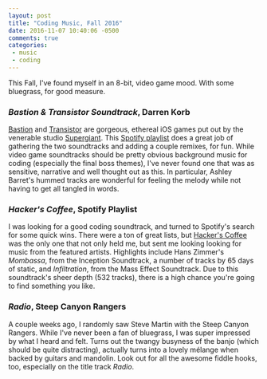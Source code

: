 ```yaml
---
layout: post
title: "Coding Music, Fall 2016"
date: 2016-11-07 10:40:06 -0500
comments: true
categories:
 - music
 - coding
---
```


This Fall, I've found myself in an 8-bit, video game mood. With some bluegrass,
for good measure.

### _Bastion & Transistor Soundtrack_, Darren Korb

[Bastion](https://www.supergiantgames.com/games/bastion/) and [Transistor](https://www.supergiantgames.com/games/transistor/) are
gorgeous, ethereal iOS games put out by the venerable studio [Supergiant](https://www.supergiantgames.com/).
This [Spotify playlist](https://open.spotify.com/user/12120784036/playlist/6adQEWCx8PXWVVmemdim7t)
does a great job of gathering the two soundtracks and adding a couple remixes,
for fun. While video game soundtracks should be pretty obvious background
music for coding (especially the final boss themes), I've never found one that
was as sensitive, narrative and well thought out as this. In particular, Ashley
Barret's hummed tracks are wonderful for feeling the melody while not having to
get all tangled in words.

### _Hacker's Coffee_, Spotify Playlist

I was looking for a good coding soundtrack, and turned to Spotify's search for
some quick wins. There were a ton of great lists, but [Hacker's Coffee](https://open.spotify.com/user/omegak/playlist/4mWcjE2mVcaALYi6v8hDZN)
was the only one that not only held me, but sent me looking looking for music
from the featured artists. Highlights include Hans Zimmer's _Mombassa_,  from the
Inception Soundtrack, a number of tracks by 65 days of static, and _Infiltration_,
from the Mass Effect Soundtrack. Due to this soundtrack's sheer depth (532
tracks), there is a high chance you're going to find something you like.

### _Radio_, Steep Canyon Rangers

A couple weeks ago, I randomly saw Steve Martin with the Steep Canyon Rangers.
While I've never been a fan of bluegrass, I was super impressed by what I heard
and felt. Turns out the twangy busyness of the banjo (which should be quite
distracting), actually turns into a lovely mélange when backed by guitars and
mandolin. Look out for all the awesome fiddle hooks, too, especially on the
title track _Radio_.
